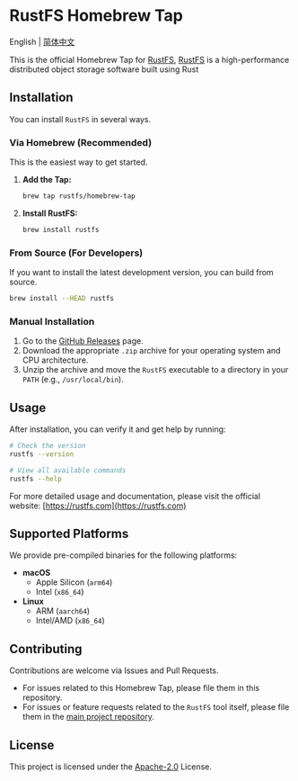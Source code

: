 # RustFS Homebrew Tap

English | [简体中文](README_ZH.md)

This is the official Homebrew Tap
for [RustFS](https://github.com/rustfs/rustfs), [RustFS](https://github.com/rustfs/rustfs) is a high-performance
distributed object storage software built using Rust

## Installation

You can install `RustFS` in several ways.

### Via Homebrew (Recommended)

This is the easiest way to get started.

1. **Add the Tap:**
   ```sh
   brew tap rustfs/homebrew-tap
   ```

2. **Install RustFS:**
   ```sh
   brew install rustfs
   ```

### From Source (For Developers)

If you want to install the latest development version, you can build from source.

```sh
brew install --HEAD rustfs
```

### Manual Installation

1. Go to the [GitHub Releases](https://github.com/rustfs/rustfs/releases) page.
2. Download the appropriate `.zip` archive for your operating system and CPU architecture.
3. Unzip the archive and move the `RustFS` executable to a directory in your `PATH` (e.g., `/usr/local/bin`).

## Usage

After installation, you can verify it and get help by running:

```sh
# Check the version
rustfs --version

# View all available commands
rustfs --help
```

For more detailed usage and documentation, please visit the official website: [https://rustfs.com](https://rustfs.com)

## Supported Platforms

We provide pre-compiled binaries for the following platforms:

- **macOS**
    - Apple Silicon (`arm64`)
    - Intel (`x86_64`)
- **Linux**
    - ARM (`aarch64`)
    - Intel/AMD (`x86_64`)

## Contributing

Contributions are welcome via Issues and Pull Requests.

- For issues related to this Homebrew Tap, please file them in this repository.
- For issues or feature requests related to the `RustFS` tool itself, please file them in
  the [main project repository](https://github.com/rustfs/rustfs).

## License

This project is licensed under the [Apache-2.0](LICENSE) License.